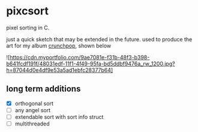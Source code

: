 # pixcsort
pixel sorting in C. 

just a quick sketch that may be extended in the future.
used to produce the art for my album [crunchpop](https://open.spotify.com/album/1y9nxqqvY9C7jJvLQod3oC?si=8P-b4mPoSiawyj95ruNG5A), shown below

![https://cdn.myportfolio.com/9ae7081e-f31b-48f3-b398-b641fcdf191f/48031edf-11f1-4f49-95fa-bd5ddbf9476a_rw_1200.jpg?h=87044d0e4df9e53a5ad1ebfc28377b64]


## long term additions
- [x] orthogonal sort
- [ ] any angel sort
- [ ] extendable sort with sort info struct
- [ ] multithreaded
